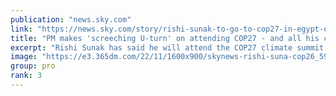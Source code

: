 ```yaml
---
publication: "news.sky.com"
link: "https://news.sky.com/story/rishi-sunak-to-go-to-cop27-in-egypt-despite-earlier-saying-he-couldnt-go-12736272"
title: "PM makes 'screeching U-turn' on attending COP27 - and all his campaign pledges are under review"
excerpt: "Rishi Sunak has said he will attend the COP27 climate summit in Egypt, in what has been branded a 'screeching U-turn'. Then hours later Downing Street admitted all his campaign pledges made in the summer are under review."
image: "https://e3.365dm.com/22/11/1600x900/skynews-rishi-suna-cop26_5951781.jpg?20221102100806"
group: pro
rank: 3
---
```

